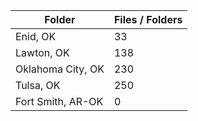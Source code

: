 | Folder            |   Files / Folders |
|-------------------|-------------------|
| Enid, OK          |                33 |
| Lawton, OK        |               138 |
| Oklahoma City, OK |               230 |
| Tulsa, OK         |               250 |
| Fort Smith, AR-OK |                 0 |
